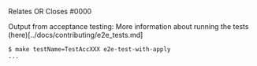 <!---
Thank you very much for your contributions!
--->


<!--- If your PR fully resolves and should automatically close the linked issue, use Closes. Otherwise, use Relates --->
Relates OR Closes #0000

Output from acceptance testing:
More information about running the tests (here)[../docs/contributing/e2e_tests.md]
<!--
Replace TestAccXXX with a pattern that matches the tests affected by this PR.

For more information on the `-run` flag, see the `go test` documentation at https://tip.golang.org/cmd/go/#hdr-Testing_flags.


More information about running the tests [here](../docs/contributing/e2e_tests.md)
-->
```
$ make testName=TestAccXXX e2e-test-with-apply
...
```